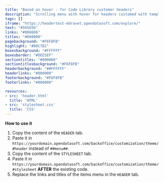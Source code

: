 ```yaml
---
title: "Based on hover - for Code Library customer headers"
description: "Scrolling menu with hover for headers customed with templates from the Code Library"
tags: []
iframe: "https://headertest-mdravet.opendatasoft.com/explore/"
text: "#565656"
links: "#0086D6"
titles: "#000000"
pagebackground: "#F6F8FB"
highlight: "#00C7B1"
boxesbackground: "#FFFFFF"
boxesborder: "#DEE5EF"
sectiontitles: "#000000"
sectiontitlesbackground: "#F6F8FB"
headerbackground: "##FFFFFF"
headerlinks: "#000000"
footerbackground: "#F6F8FB"
footerlinks: "#000000"

resources:
- src: 'header.html'
  title: 'HTML'
- src: 'stylesheet.css'
  title: 'CSS'
---
```

**How to use it**
1. Copy the content of the `HEADER` tab.
2. Paste it in `https://yourdomain.opendatasoft.com/backoffice/customization/theme/#header`  instead of `##menu##`.
3. Copy the content of the `STYLESHEET` tab.
4. Paste it in `https://yourdomain.opendatasoft.com/backoffice/customization/theme/#stylesheet` **AFTER** the existing code.
5. Replace the links and titles of the items menu in the `HEADER` tab.